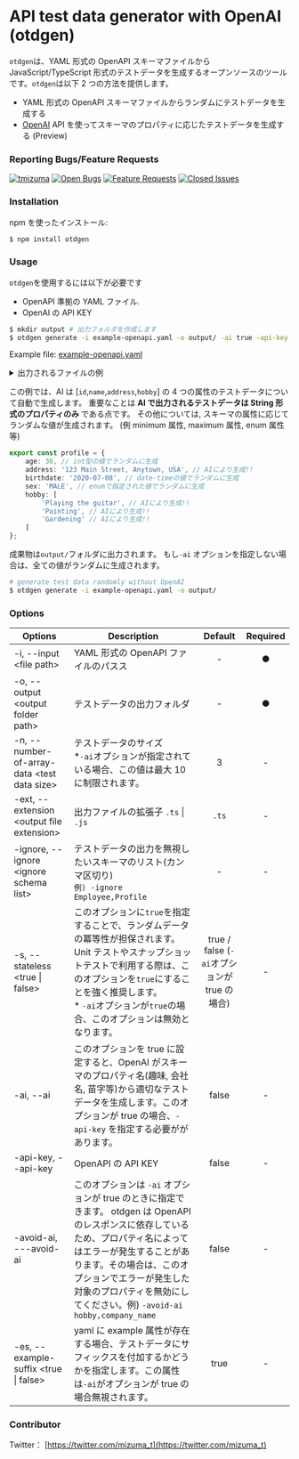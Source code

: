 # API test data generator with OpenAI (otdgen)

`otdgen`は、YAML 形式の OpenAPI スキーマファイルから JavaScript/TypeScript 形式のテストデータを生成するオープンソースのツールです。`otdgen`は以下 2 つの方法を提供します。

- YAML 形式の OpenAPI スキーマファイルからランダムにテストデータを生成する
- [OpenAI](https://openai.com/) API を使ってスキーマのプロパティに応じたテストデータを生成する (Preview)

### Reporting Bugs/Feature Requests

[![tmizuma](https://circleci.com/gh/tmizuma/openapi-test-data-generator.svg?style=svg)](https://github.com/tmizuma/openapi-test-data-generator) [![Open Bugs](https://img.shields.io/github/issues/tmizuma/openapi-test-data-generator/bug?color=d73a4a&label=bugs)](https://github.com/tmizuma/openapi-test-data-generator/issues?q=is%3Aissue+is%3Aopen+label%3Abug) [![Feature Requests](https://img.shields.io/github/issues/tmizuma/openapi-test-data-generator/feature-request?color=ff9001&label=feature%20requests)](https://github.com/tmizuma/openapi-test-data-generator/issues?q=is%3Aissue+label%3Afeature-request+is%3Aopen) [![Closed Issues](https://img.shields.io/github/issues-closed/tmizuma/openapi-test-data-generator/feature-request?color=%2325CC00&label=issues%20closed)](https://github.com/tmizuma/openapi-test-data-generator/issues?q=is%3Aissue+is%3Aclosed+)

### Installation

npm を使ったインストール:

```bash
$ npm install otdgen
```

### Usage

`otdgen`を使用するには以下が必要です

- OpenAPI 準拠の YAML ファイル.
- OpenAI の API KEY

```bash
$ mkdir output # 出力フォルダを作成します
$ otdgen generate -i example-openapi.yaml -o output/ -ai true -api-key "sk-xxx..."
```

Example file: [example-openapi.yaml](./example-openapi.yaml)

<details><summary>出力されるファイルの例</summary><div>

```ts
//  This file was automatically generated and should not be edited.
export const employee = {
	id: '12345',
	companyId: 282168,
	role: 'MANAGER',
	name: 'John Doe',
	registdate: '2008-12-12 08:46:41',
	profile: {
		age: 24,
		address: '123 Main Street, Anytown, USA',
		birthdate: '2015-02-02',
		sex: 'MALE',
		hobby: ['Playing the guitar', 'Painting', 'Gardening']
	},
	department: {
		id: '12345',
		employee: 'Marketing'
	},
	submemners: [
		{
			id: '12345',
			name: 'John Doe'
		},
		{
			id: '67890',
			name: 'Jane Smith'
		},
		{
			id: 'abcde',
			name: 'Jack Johnson'
		}
	]
};
// employee is the same as employee_0
const employee0 = {
	id: '12345',
	companyId: 282168,
	role: 'MANAGER',
	name: 'John Doe',
	registdate: '2008-12-12 08:46:41',
	profile: {
		age: 24,
		address: '123 Main Street, Anytown, USA',
		birthdate: '2015-02-02',
		sex: 'MALE',
		hobby: ['Playing the guitar', 'Painting', 'Gardening']
	},
	department: {
		id: '12345',
		employee: 'Marketing'
	},
	submemners: [
		{
			id: '12345',
			name: 'John Doe'
		},
		{
			id: '67890',
			name: 'Jane Smith'
		},
		{
			id: 'abcde',
			name: 'Jack Johnson'
		}
	]
};
const employee1 = {
	id: '67890',
	companyId: 318130,
	role: 'ENGINEER',
	name: 'Jane Smith',
	registdate: '2001-03-04 21:03:25',
	profile: {
		age: 33,
		address: '456 Maple Avenue, Anytown, USA',
		birthdate: '2018-03-29',
		sex: 'MALE',
		hobby: ['Playing the guitar', 'Painting', 'Gardening']
	},
	department: {
		id: '67890',
		employee: 'Human Resouce'
	},
	submemners: [
		{
			id: '12345',
			name: 'John Doe'
		},
		{
			id: '67890',
			name: 'Jane Smith'
		},
		{
			id: 'abcde',
			name: 'Jack Johnson'
		}
	]
};
const employee2 = {
	id: 'abcde',
	companyId: 367469,
	role: 'ASSISTANT',
	name: 'Jack Johnson',
	registdate: '2006-07-21 11:16:18',
	profile: {
		age: 28,
		address: '789 Oak Street, Anytown, USA',
		birthdate: '2017-06-13',
		sex: 'MALE',
		hobby: ['Playing the guitar', 'Painting', 'Gardening']
	},
	department: {
		id: 'abcde',
		employee: 'Development'
	},
	submemners: [
		{
			id: '12345',
			name: 'John Doe'
		},
		{
			id: '67890',
			name: 'Jane Smith'
		},
		{
			id: 'abcde',
			name: 'Jack Johnson'
		}
	]
};

export const employeeList = [employee0, employee1, employee2];

// This file was automatically generated and should not be edited.
export const member = {
	id: '12345',
	name: 'John Doe'
};
// member is the same as member_0
const member0 = {
	id: '12345',
	name: 'John Doe'
};
const member1 = {
	id: '67890',
	name: 'Jane Smith'
};
const member2 = {
	id: 'abcde',
	name: 'Jack Johnson'
};

export const memberList = [member0, member1, member2];

// This file was automatically generated and should not be edited.
export const profile = {
	age: 36,
	address: '123 Main Street, Anytown, USA',
	birthdate: '2020-07-08',
	sex: 'MALE',
	hobby: ['Playing the guitar', 'Painting', 'Gardening']
};
// profile is the same as profile_0
const profile0 = {
	age: 36,
	address: '123 Main Street, Anytown, USA',
	birthdate: '2020-07-08',
	sex: 'MALE',
	hobby: ['Playing the guitar', 'Painting', 'Gardening']
};
const profile1 = {
	age: 18,
	address: '456 Maple Avenue, Anytown, USA',
	birthdate: '2012-04-11',
	sex: 'FEMALE',
	hobby: ['Playing the guitar', 'Painting', 'Gardening']
};
const profile2 = {
	age: 38,
	address: '789 Oak Street, Anytown, USA',
	birthdate: '2009-12-03',
	sex: 'ELSE',
	hobby: ['Playing the guitar', 'Painting', 'Gardening']
};

export const profileList = [profile0, profile1, profile2];
```

</div></details>

この例では、AI は [`id`,`name`,`address`,`hobby`] の 4 つの属性のテストデータについて自動で生成します。
重要なことは **AI で出力されるテストデータは String 形式のプロパティのみ** である点です。 その他については, スキーマの属性に応じてランダムな値が生成されます。 (例 minimum 属性, maximum 属性, enum 属性 等)

```ts
export const profile = {
	age: 36, // int型の値でランダムに生成
	address: '123 Main Street, Anytown, USA', // AIにより生成!!
	birthdate: '2020-07-08', // date-timeの値でランダムに生成
	sex: 'MALE', // enumで指定された値でランダムに生成
	hobby: [
		'Playing the guitar', // AIにより生成!!
		'Painting', // AIにより生成!!
		'Gardening' // AIにより生成!!
	]
};
```

成果物は`output/`フォルダに出力されます。
もし`-ai` オプションを指定しない場合は、全ての値がランダムに生成されます。

```bash
# generate test data randomly without OpenAI
$ otdgen generate -i example-openapi.yaml -o output/
```

### Options

| Options                                       | Description                                                                                                                                                                                                                                                                                  |                   Default                    | Required |
| --------------------------------------------- | -------------------------------------------------------------------------------------------------------------------------------------------------------------------------------------------------------------------------------------------------------------------------------------------- | :------------------------------------------: | :------: |
| -i, --input \<file path\>                     | YAML 形式の OpenAPI ファイルのパスス                                                                                                                                                                                                                                                         |                      -                       |    ●     |
| -o, --output \<output folder path\>           | テストデータの出力フォルダ                                                                                                                                                                                                                                                                   |                      -                       |    ●     |
| -n, --number-of-array-data \<test data size\> | テストデータのサイズ <br/>\*`-ai`オプションが指定されている場合、この値は最大 10 に制限されます。                                                                                                                                                                                            |                      3                       |    -     |
| -ext, --extension \<output file extension\>   | 出力ファイルの拡張子 `.ts` \| `.js`                                                                                                                                                                                                                                                          |                    `.ts`                     |    -     |
| -ignore, --ignore \<ignore schema list\>      | テストデータの出力を無視したいスキーマのリスト(カンマ区切り) <br/> `例) -ignore Employee,Profile`                                                                                                                                                                                            |                      -                       |    -     |
| -s, --stateless \<true \| false\>             | このオプションに`true`を指定することで、ランダムデータの冪等性が担保されます。Unit テストやスナップショットテストで利用する際は、このオプションを`true`にすることを強く推奨します。<br/> \* `-ai`オプションが`true`の場合、このオプションは無効となります。                                  | true / false (`-ai`オプションが true の場合) |    -     |
| -ai, --ai                                     | このオプションを true に設定すると、OpenAI がスキーマのプロパティ名(趣味, 会社名, 苗字等)から適切なテストデータを生成します。このオプションが true の場合、`-api-key` を指定する必要ががあります。                                                                                           |                    false                     |    -     |
| -api-key, --api-key                           | OpenAPI の API KEY                                                                                                                                                                                                                                                                           |                    false                     |    -     |
| -avoid-ai, ---avoid-ai                        | このオプションは `-ai` オプションが true のときに指定できます。 otdgen は OpenAPI のレスポンスに依存しているため、プロパティ名によってはエラーが発生することがあります。その場合は、このオプションでエラーが発生した対象のプロパティを無効にしてください。例) `-avoid-ai hobby,company_name` |                    false                     |    -     |
| -es, --example-suffix \<true \| false\>       | yaml に example 属性が存在する場合、テストデータにサフィックスを付加するかどうかを指定します。この属性は`-ai`がオプションが true の場合無視されます。                                                                                                                                        |                     true                     |    -     |

### Contributor

Twitter： [https://twitter.com/mizuma_t](https://twitter.com/mizuma_t)
